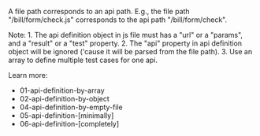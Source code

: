 
A file path corresponds to an api path.
E.g., the file path "/bill/form/check.js" corresponds to the api path "/bill/form/check".

Note:
    1. The api definition object in js file must has a "url" or a "params", and a "result" or a "test" property.
    2. The "api" property in api definition object will be ignored ('cause it will be parsed from the file path).
    3. Use an array to define multiple test cases for one api.
    
Learn more:
* 01-api-definition-by-array
* 02-api-definition-by-object
* 04-api-definition-by-empty-file
* 05-api-definition-[minimally]
* 06-api-definition-[completely]
